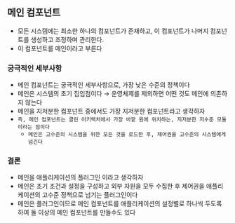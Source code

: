 ## 메인 컴포넌트

- 모든 시스템에는 최소한 하나의 컴포넌트가 존재하고, 이 컴포넌트가 나머지 컴포넌트를 생성하고 조정하며 관리한다.
- 이 컴포넌트를 메인이라고 부른다

### 궁극적인 세부사항

- 메인 컴포넌트는 궁극적인 세부사항으로, 가장 낮은 수준의 정책이다
- 메인은 시스템의 초기 집입점이다 &rarr; 운영체제를 제외하면 어떤 것도 메인에 의존하지 않는다
- 메인을 지저분한 컴포넌트 중에서도 가장 지저분한 컴포넌트라고 생각하자
- `즉, 메인 컴포넌트는 클린 아키텍처에서 가장 바깥 원에 위치하는, 지저분한 저수준 모듈이라는 점이다`
    - `메인은 고수준의 시스템을 위한 모든 것을 로드한 후, 제어권을 고수준의 시스템에게 넘긴다`

### 결론
- 메인을 애플리케이션의 플러그인 이라고 생각하자 
- 메인은 초기 조건과 설정을 구성하고 외부 자원을 모두 수집한 후 제어권을 애플리케이션의 고수준 정책으로 넘기는 플러그인이다
- 메인은 플러그인이므로 메인 컴포넌트를 애플리케이션의 설정별로 하나씩 두도록 하여 둘 이상의 메인 컴포넌트를 만들수도 있다 